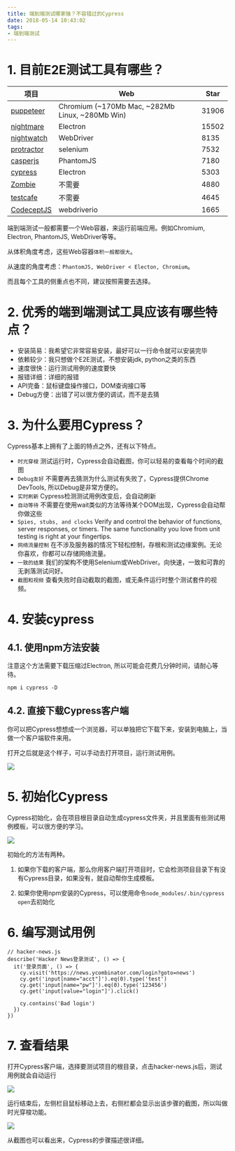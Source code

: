 ```yaml
---
title: 端到端测试哪家强？不容错过的Cypress
date: 2018-05-14 10:43:02
tags:
- 端到端测试
---
```


# 1. 目前E2E测试工具有哪些？

项目 | Web | Star
---|--- | ---
[puppeteer](https://github.com/GoogleChrome/puppeteer) | Chromium (~170Mb Mac, ~282Mb Linux, ~280Mb Win) | 31906
[nightmare](https://github.com/segmentio/nightmare) | Electron |15502
[nightwatch](https://github.com/nightwatchjs/nightwatch) |WebDriver | 8135
[protractor](https://github.com/angular/protractor) | selenium |7532
[casperjs](https://github.com/casperjs/casperjs) |PhantomJS |7180
[cypress](https://github.com/cypress-io/cypress) | Electron | 5303
[Zombie](https://github.com/assaf/zombie) | 不需要 | 4880
[testcafe](https://github.com/DevExpress/testcafe) | 不需要 |4645
[CodeceptJS](https://github.com/Codeception/CodeceptJS) | webdriverio |  1665

端到端测试一般都需要一个Web容器，来运行前端应用。例如Chromium, Electron, PhantomJS, WebDriver等等。

从体积角度考虑，这些Web容器`体积一般都很大`。

从速度的角度考虑：`PhantomJS, WebDriver < Electon, Chromium`。

而且每个工具的侧重点也不同，建议按照需要去选择。

# 2. 优秀的端到端测试工具应该有哪些特点？

- 安装简易：我希望它非常容易安装，最好可以一行命令就可以安装完毕
- 依赖较少：我只想做个E2E测试，不想安装jdk, python之类的东西
- 速度很快：运行测试用例的速度要快
- 报错详细：详细的报错
- API完备：鼠标键盘操作接口，DOM查询接口等
- Debug方便：出错了可以很方便的调试，而不是去猜



# 3. 为什么要用Cypress？

Cypress基本上拥有了上面的特点之外，还有以下特点。

- `时光穿梭` 测试运行时，Cypress会自动截图，你可以轻易的查看每个时间的截图
- `Debug友好` 不需要再去猜测为什么测试有失败了，Cypress提供Chrome DevTools, 所以Debug是非常方便的。
- `实时刷新` Cypress检测测试用例改变后，会自动刷新
- `自动等待` 不需要在使用wait类似的方法等待某个DOM出现，Cypress会自动帮你做这些
- `Spies, stubs, and clocks` Verify and control the behavior of functions, server responses, or timers. The same functionality you love from unit testing is right at your fingertips.
- `网络流量控制` 在不涉及服务器的情况下轻松控制，存根和测试边缘案例。无论你喜欢，你都可以存储网络流量。
- `一致的结果` 我们的架构不使用Selenium或WebDriver。向快速，一致和可靠的无剥落测试问好。
- `截图和视频` 查看失败时自动截取的截图，或无条件运行时整个测试套件的视频。

# 4. 安装cypress

## 4.1. 使用npm方法安装

注意这个方法需要下载压缩过Electron, 所以可能会花费几分钟时间，请耐心等待。

```
npm i cypress -D
```

## 4.2. 直接下载Cypress客户端

你可以把Cypress想想成一个浏览器，可以单独把它下载下来，安装到电脑上，当做一个客户端软件来用。

打开之后就是这个样子，可以手动去打开项目，运行测试用例。

![](https://wdd-images.oss-cn-shanghai.aliyuncs.com/20180516092612_wiNNiZ_Jietu20180516-092604.jpeg)


# 5. 初始化Cypress

Cypress初始化，会在项目根目录自动生成cypress文件夹，并且里面有些测试用例模板，可以很方便的学习。

![](https://wdd-images.oss-cn-shanghai.aliyuncs.com/20180516092918_zwtp3h_Jietu20180516-092911.jpeg)

初始化的方法有两种。
1. 如果你下载的客户端，那么你用客户端打开项目时，它会检测项目目录下有没有Cypress目录，如果没有，就自动帮你生成模板。

2. 如果你使用npm安装的Cypress，可以使用命令`node_modules/.bin/cypress open`去初始化

# 6. 编写测试用例

```
// hacker-news.js
describe('Hacker News登录测试', () => {
  it('登录页面', () => {
    cy.visit('https://news.ycombinator.com/login?goto=news')
    cy.get('input[name="acct"]').eq(0).type('test')
    cy.get('input[name="pw"]').eq(0).type('123456')
    cy.get('input[value="login"]').click()

    cy.contains('Bad login')
  })
})
```

# 7. 查看结果

打开Cypress客户端，选择要测试项目的根目录，点击hacker-news.js后，测试用例就会自动运行

![](https://wdd-images.oss-cn-shanghai.aliyuncs.com/20180517162959_83xejF_Jietu20180517-162945.jpeg)


运行结束后，左侧栏目鼠标移动上去，右侧栏都会显示出该步骤的截图，所以叫做时光穿梭功能。

![](https://wdd-images.oss-cn-shanghai.aliyuncs.com/20180517164346_Lipgu6_Jietu20180517-163217.jpeg)

从截图也可以看出来，Cypress的步骤描述很详细。
